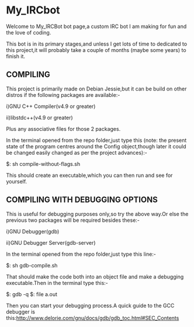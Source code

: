 # My_IRCbot
Welcome to My_IRCBot bot page,a custom IRC bot I am making for fun and the love of coding.

This bot is in its primary stages,and unless I get lots of time to dedicated to this project,it will probably take a couple of months (maybe some years) to finish it.

COMPILING
---------

This project is primarily made on Debian Jessie,but it can be build on other distros if the following packages are available:-

i)GNU C++ Compiler(v4.9 or greater)

ii)libstdc++(v4.9 or greater)

Plus any associative files for those 2 packages.

In the terminal opened from the repo folder,just type this (note: the present state of the program centres around the Config object,though later it could be changed easily changed as per the project advances):-

$: sh compile-without-flags.sh

This should create an executable,which you can then run and see for yourself.

COMPILING WITH DEBUGGING OPTIONS
--------------------------------

This is useful for debugging purposes only,so try the above way.Or else the previous two packages will be required besides these:-

i)GNU Debugger(gdb)

ii)GNU Debugger Server(gdb-server)

In the terminal opened from the repo folder,just type this line:-

$: sh gdb-compile.sh

That should make the code both into an object file and make a debugging executable.Then in the terminal type this:-

$: gdb -q
$: file a.out

Then you can start your debugging process.A quick guide to the GCC debugger is
this:http://www.delorie.com/gnu/docs/gdb/gdb_toc.html#SEC_Contents



